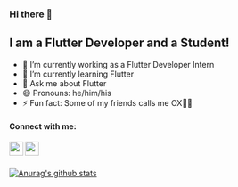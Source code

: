 ### Hi there 👋
## I am a Flutter Developer and a Student!
- 🔭 I’m currently working as a Flutter Developer Intern
- 🌱 I’m currently learning Flutter
- 💬 Ask me about Flutter
- 😄 Pronouns: he/him/his
- ⚡ Fun fact: Some of my friends calls me OX🐂🤣

#### Connect with me:

<p float="left">
  <a href="https://www.instagram.com/sanjiv__gurung/"><img align="left" width="25" height="25" src="https://imgur.com/eSyhc0r.png"/></a>
  <a href="https://www.linkedin.com/in/sanjiv-gurung-73713b1a4/"><img align="left" width="25" height="25" src="https://imgur.com/OS9gna2.png"/></a>
</p><br/>
&nbsp;

[![Anurag's github stats](https://github-readme-stats.vercel.app/api?username=TAMU73)](https://github.com/anuraghazra/github-readme-stats)
